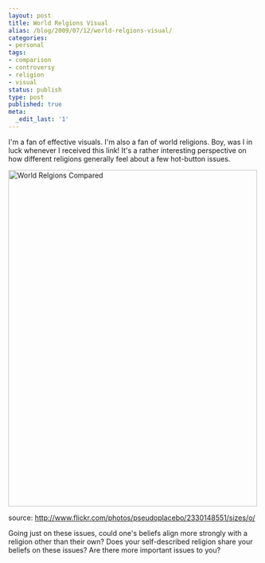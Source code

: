 ```yaml
---
layout: post
title: World Relgions Visual
alias: /blog/2009/07/12/world-relgions-visual/
categories:
- personal
tags:
- comparison
- controversy
- religion
- visual
status: publish
type: post
published: true
meta:
  _edit_last: '1'
---
```

I'm a fan of effective visuals. I'm also a fan of world religions. Boy, was I in luck whenever I received this link! It's a rather interesting perspective on how different religions generally feel about a few hot-button issues.

<a href="http://farm4.static.flickr.com/3126/2330148551_a31b7748a9_o.gif"><img title="World Religions Compared" src="http://farm4.static.flickr.com/3126/2330148551_a31b7748a9_o.gif" alt="World Relgions Compared" width="500" height="676" /></a>

source: <a title="Flickr" href="http://www.flickr.com/photos/pseudoplacebo/2330148551/sizes/o/" target="_blank">http://www.flickr.com/photos/pseudoplacebo/2330148551/sizes/o/</a>

Going just on these issues, could one's beliefs align more strongly with a religion other than their own? Does your self-described religion share your beliefs on these issues? Are there more important issues to you?
